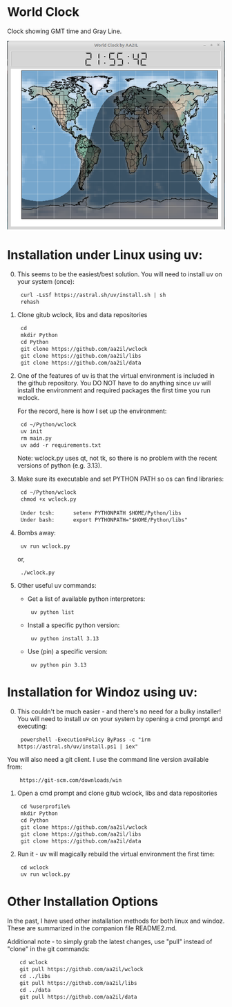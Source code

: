 # World Clock

Clock showing GMT time and Gray Line.

![World Clock Screen Shot]( Docs/wclock.png)

# Installation under Linux using uv:

0. This seems to be the easiest/best solution.  You will need to install uv on your system (once):

        curl -LsSf https://astral.sh/uv/install.sh | sh      
        rehash     

1. Clone gitub wclock, libs and data repositories
      
        cd
        mkdir Python
        cd Python
        git clone https://github.com/aa2il/wclock
        git clone https://github.com/aa2il/libs
        git clone https://github.com/aa2il/data

2. One of the features of uv is that the virtual environment is included in the github repository.  You DO NOT have to do anything since uv will install the environment and required packages the first time you run wclock.

   For the record, here is how I set up the environment:

        cd ~/Python/wclock
        uv init
        rm main.py
        uv add -r requirements.txt

   Note: wclock.py uses qt, not tk, so there is no problem with the recent versions of python (e.g. 3.13).

3. Make sure its executable and set PYTHON PATH so os can find libraries:

        cd ~/Python/wclock
        chmod +x wclock.py

        Under tcsh:      setenv PYTHONPATH $HOME/Python/libs
        Under bash:      export PYTHONPATH="$HOME/Python/libs"
   
4. Bombs away:

        uv run wclock.py

   or, 

        ./wclock.py

5. Other useful uv commands:

   - Get a list of available python interpretors:
   
          uv python list

   - Install a specific python version:
   
          uv python install 3.13

   - Use (pin) a specific version:
   
          uv python pin 3.13

# Installation for Windoz using uv:

0. This couldn't be much easier - and there's no need for a bulky installer!  You will need to install uv on your system by opening a cmd prompt and executing:

        powershell -ExecutionPolicy ByPass -c "irm https://astral.sh/uv/install.ps1 | iex"

You will also need a git client.  I use the command line version available from:

        https://git-scm.com/downloads/win
       
1. Open a cmd prompt and clone gitub wclock, libs and data repositories

        cd %userprofile%
        mkdir Python
        cd Python
        git clone https://github.com/aa2il/wclock
        git clone https://github.com/aa2il/libs
        git clone https://github.com/aa2il/data

2. Run it - uv will magically rebuild the virtual environment the first time:

        cd wclock
        uv run wclock.py

# Other Installation Options

In the past, I have used other installation methods for both linux and windoz.  These are summarized in the companion file README2.md.

Additional note - to simply grab the latest changes, use "pull" instead of "clone" in the git commands:

        cd wclock
        git pull https://github.com/aa2il/wclock
        cd ../libs
        git pull https://github.com/aa2il/libs
        cd ../data
        git pull https://github.com/aa2il/data
        


